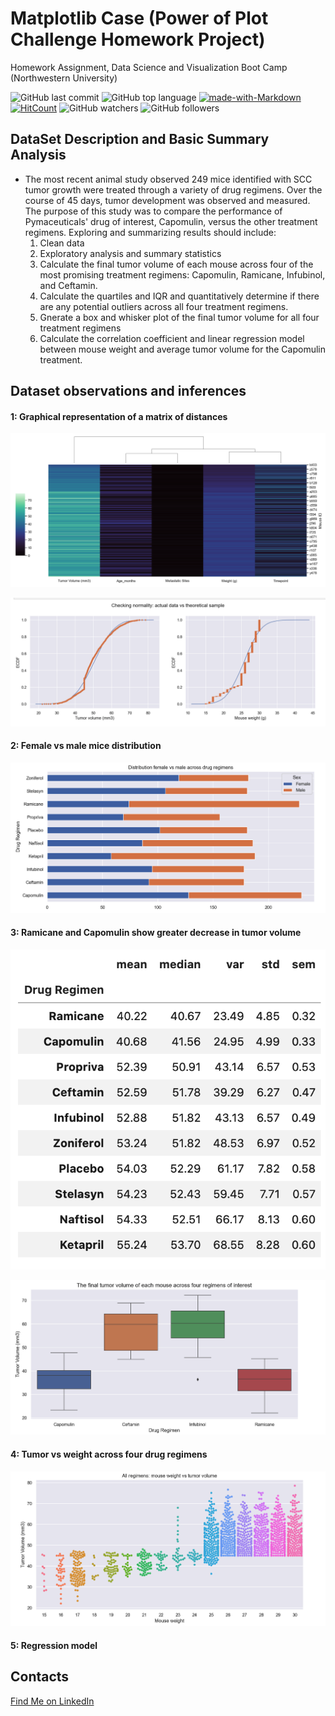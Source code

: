 # Matplotlib Case (Power of Plot Challenge Homework Project)

Homework Assignment, Data Science and Visualization Boot Camp (Northwestern University)

![GitHub last commit](https://img.shields.io/github/last-commit/OlegRyzhkov2020/matplotlib-challenge)
![GitHub top language](https://img.shields.io/github/languages/top/OlegRyzhkov2020/matplotlib-challenge)
[![made-with-Markdown](https://img.shields.io/badge/Made%20with-Markdown-1f425f.svg)](http://commonmark.org)
[![HitCount](http://hits.dwyl.com/OlegRyzhkov2020/matplotlib-challenge.svg)](http://hits.dwyl.com/OlegRyzhkov2020/matplotlib-challenge)
![GitHub watchers](https://img.shields.io/github/watchers/OlegRyzhkov2020/matplotlib-challenge?label=Watch&style=social)
![GitHub followers](https://img.shields.io/github/followers/OlegRyzhkov2020?label=Follow&style=social)

## DataSet Description and Basic Summary Analysis

* The most recent animal study observed 249 mice identified with SCC tumor growth were treated through a variety of drug regimens. Over the course of 45 days, tumor development was observed and measured. The purpose of this study was to compare the performance of Pymaceuticals' drug of interest, Capomulin, versus the other treatment regimens. Exploring and summarizing results should include:
    1. Clean data
    2. Exploratory analysis and summary statistics
    3. Calculate the final tumor volume of each mouse across four of the most promising treatment regimens: Capomulin, Ramicane, Infubinol, and Ceftamin.
    4. Calculate the quartiles and IQR and quantitatively determine if there are any potential outliers across all four treatment regimens.
    5. Gnerate a box and whisker plot of the final tumor volume for all four treatment regimens
    6. Calculate the correlation coefficient and linear regression model between mouse weight and average tumor volume for the Capomulin treatment.

## Dataset observations and inferences

#### 1: Graphical representation of a matrix of distances

![dendrogram](images/dendrogram.png)

![ecdf_chart](images/ecdf.png)

#### 2: Female vs male mice distribution

![histogram](images/distribution.png)

#### 3: Ramicane and Capomulin show greater decrease in tumor volume

![Drug Regimen table](images/stat_table.png)

![Box plot](images/boxplot.png)

#### 4: Tumor vs weight across four drug regimens

![Swamp plot](images/swampplot.png)

#### 5: Regression model

## Contacts
[Find Me on
LinkedIn](https://www.linkedin.com/in/oleg-n-ryzhkov/)
